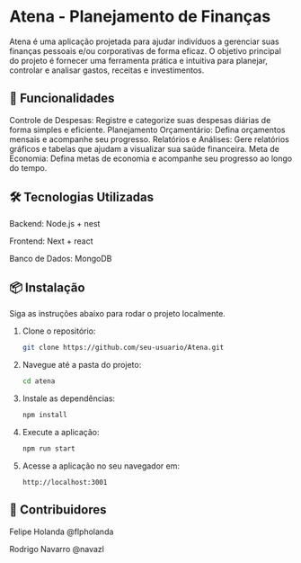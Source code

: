 # Atena - Planejamento de Finanças
Atena é uma aplicação projetada para ajudar indivíduos a gerenciar suas finanças pessoais e/ou corporativas de forma eficaz. O objetivo principal do projeto é fornecer uma ferramenta prática e intuitiva para planejar, controlar e analisar gastos, receitas e investimentos.

## 🚀 Funcionalidades
Controle de Despesas: Registre e categorize suas despesas diárias de forma simples e eficiente.
Planejamento Orçamentário: Defina orçamentos mensais e acompanhe seu progresso.
Relatórios e Análises: Gere relatórios gráficos e tabelas que ajudam a visualizar sua saúde financeira.
Meta de Economia: Defina metas de economia e acompanhe seu progresso ao longo do tempo.

## 🛠 Tecnologias Utilizadas
Backend: Node.js + nest

Frontend: Next + react

Banco de Dados: MongoDB

## 📦 Instalação

Siga as instruções abaixo para rodar o projeto localmente.

1. Clone o repositório:
    ```bash
    git clone https://github.com/seu-usuario/Atena.git
    ```

2. Navegue até a pasta do projeto:
    ```bash
    cd atena
    ```

3. Instale as dependências:
    ```bash
    npm install 
    ```

4. Execute a aplicação:
    ```bash
    npm run start
    ```

5. Acesse a aplicação no seu navegador em:
    ```
    http://localhost:3001
    ```
    
## 🤝 Contribuidores

Felipe Holanda @flpholanda

Rodrigo Navarro @navazl
